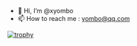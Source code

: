 - 👋 Hi, I’m @xyombo
- 📫 How to reach me : yombo@qq.com

[![trophy](https://github-profile-trophy.vercel.app/?username=xyombo)](https://github.com/ryo-ma/github-profile-trophy)
<!---
Booooooger/Booooooger is a ✨ special ✨ repository because its `README.md` (this file) appears on your GitHub profile.
You can click the Preview link to take a look at your changes.
--->
